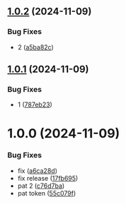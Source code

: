 ## [1.0.2](https://github.com/tien0702/com.nix.package/compare/v1.0.1...v1.0.2) (2024-11-09)


### Bug Fixes

* 2 ([a5ba82c](https://github.com/tien0702/com.nix.package/commit/a5ba82c40b055b6f9d00e43c546dba6154ad87c3))

## [1.0.1](https://github.com/tien0702/com.nix.package/compare/v1.0.0...v1.0.1) (2024-11-09)


### Bug Fixes

* 1 ([787eb23](https://github.com/tien0702/com.nix.package/commit/787eb233548ec19de7735fe446812500daf30989))

# 1.0.0 (2024-11-09)


### Bug Fixes

* fix ([a6ca28d](https://github.com/tien0702/com.nix.package/commit/a6ca28d1b3eec2e887a8b5f28406faa7175ab737))
* fix release ([17fb695](https://github.com/tien0702/com.nix.package/commit/17fb6955fea060d5e5166a35041de32a8cd1ba44))
* pat 2 ([c76d7ba](https://github.com/tien0702/com.nix.package/commit/c76d7baa35372effcc1216cc65ce452ec6abb31d))
* pat token ([55c079f](https://github.com/tien0702/com.nix.package/commit/55c079f2833ccf1cbd7413d534994c28cfd357ae))
